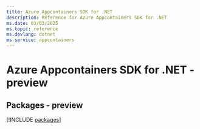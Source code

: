 ```yaml
---
title: Azure Appcontainers SDK for .NET
description: Reference for Azure Appcontainers SDK for .NET
ms.date: 03/03/2025
ms.topic: reference
ms.devlang: dotnet
ms.service: appcontainers
---
```

# Azure Appcontainers SDK for .NET - preview
## Packages - preview
[!INCLUDE [packages](appcontainers-index.md)]
